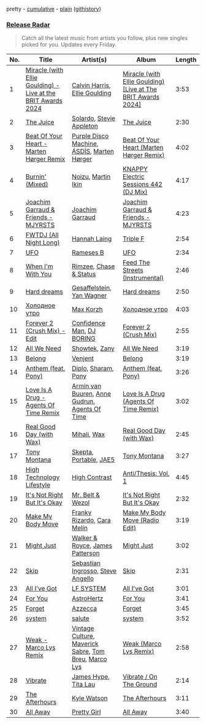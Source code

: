 pretty - [cumulative](/playlists/cumulative/Release%20Radar.md) - [plain](/playlists/plain/37i9dQZEVXbsudmxBFKW7G) ([githistory](https://github.githistory.xyz/vitokorn/spotify-playlist-archive/blob/master/playlists/plain/37i9dQZEVXbsudmxBFKW7G))
### [Release Radar](https://open.spotify.com/playlist/37i9dQZEVXbsudmxBFKW7G)

> Catch all the latest music from artists you follow, plus new singles picked for you. Updates every Friday.

| No. | Title | Artist(s) | Album | Length |
|---|---|---|---|---|
| 1 | [Miracle (with Ellie Goulding) - Live at the BRIT Awards 2024](https://open.spotify.com/track/2SlsRSyltgidN66svZ8pc3) | [Calvin Harris](https://open.spotify.com/artist/7CajNmpbOovFoOoasH2HaY), [Ellie Goulding](https://open.spotify.com/artist/0X2BH1fck6amBIoJhDVmmJ) | [Miracle (with Ellie Goulding) [Live at The BRIT Awards 2024]](https://open.spotify.com/album/0LAwfeJNv8BOYZnBVnfEd9) | 3:53 |
| 2 | [The Juice](https://open.spotify.com/track/35WxWCjIJw5eEX6KEUGdj5) | [Solardo](https://open.spotify.com/artist/0oO1IaDOBSeI96HbnCa5pZ), [Stevie Appleton](https://open.spotify.com/artist/5qMHOzLlXeOEjOncWYtRfZ) | [The Juice](https://open.spotify.com/album/4meYbTPnxDPUE1TCMlZHC5) | 2:30 |
| 3 | [Beat Of Your Heart - Marten Hørger Remix](https://open.spotify.com/track/2qr2xnzLGcdXGJgxQWUPIo) | [Purple Disco Machine](https://open.spotify.com/artist/2WBJQGf1bT1kxuoqziH5g4), [ÁSDÍS](https://open.spotify.com/artist/28y5ZcfpdZAfeEE5ftCfUg), [Marten Hørger](https://open.spotify.com/artist/0EdUwJSqkMmsH6Agg3G8Ls) | [Beat Of Your Heart (Marten Hørger Remix)](https://open.spotify.com/album/6DEMuyHKa6R1zuls9bMo1f) | 4:02 |
| 4 | [Burnin' (Mixed)](https://open.spotify.com/track/5ZTUhHuGguHLHubhvsOpYA) | [Noizu](https://open.spotify.com/artist/3VRyybsQu0MDG0F2LBxnv7), [Martin Ikin](https://open.spotify.com/artist/7DhdJhd6DrxeJlUajwttd1) | [KNAPPY Electric Sessions 442 (DJ Mix)](https://open.spotify.com/album/5n04dt2y6sFd3LM3zEerMi) | 4:17 |
| 5 | [Joachim Garraud & Friends - MJYRSTS](https://open.spotify.com/track/0vIFunymegF3VvDWPPSagp) | [Joachim Garraud](https://open.spotify.com/artist/4EhiIwwMPecLznwn87sRw2) | [Joachim Garraud & Friends - MJYRSTS](https://open.spotify.com/album/5bwQ6Ewmy84LTFZk3iuEqC) | 4:23 |
| 6 | [FWTDJ (All Night Long)](https://open.spotify.com/track/34Xi5GDOHIQu0xebSzvArx) | [Hannah Laing](https://open.spotify.com/artist/1QEd635szhierW6gzRiS1o) | [Triple F](https://open.spotify.com/album/2MJZVIvc14YSuFze66w5Vw) | 2:54 |
| 7 | [UFO](https://open.spotify.com/track/1ulJc36cqWyrHbGp2WWEb0) | [Rameses B](https://open.spotify.com/artist/06EfEcjc0vdvI6VNL0soIO) | [UFO](https://open.spotify.com/album/4RDCwwCBcoC2Pv4vOYo7sT) | 2:34 |
| 8 | [When I'm With You](https://open.spotify.com/track/2BW2AYVQUnbVcOiPX1wM1E) | [Rimzee](https://open.spotify.com/artist/65QlWmtWjcK3CPBung0ATT), [Chase & Status](https://open.spotify.com/artist/3jNkaOXasoc7RsxdchvEVq) | [Feed The Streets (Instrumental)](https://open.spotify.com/album/4jJ1uy8TAmPPJuFamm2G8G) | 2:46 |
| 9 | [Hard dreams](https://open.spotify.com/track/1sJAQWkZdaJDsPifl1fvOd) | [Gesaffelstein](https://open.spotify.com/artist/3hteYQFiMFbJY7wS0xDymP), [Yan Wagner](https://open.spotify.com/artist/7JLtS4ASAUsAYrsShMerMc) | [Hard dreams](https://open.spotify.com/album/15kCPeNnhlUuZfKyr1CJuy) | 2:50 |
| 10 | [Холодное утро](https://open.spotify.com/track/4X0RxolxBvBUMHczaTAisP) | [Max Korzh](https://open.spotify.com/artist/5meD8C7oGK5yUEY2T7ZZ7W) | [Холодное утро](https://open.spotify.com/album/5yH2K1RQy8pPaLfhk8JS1l) | 4:03 |
| 11 | [Forever 2 (Crush Mix) - Edit](https://open.spotify.com/track/3sS48tE1iA7CLb8iAhNHOv) | [Confidence Man](https://open.spotify.com/artist/0RwXnFrEoI8tltFvYpJgP6), [DJ BORING](https://open.spotify.com/artist/3MkIU5jhXTMK9pYQTRVI6p) | [Forever 2 (Crush Mix)](https://open.spotify.com/album/2TbQ4UscdZOQCTNas8MAhR) | 2:55 |
| 12 | [All We Need](https://open.spotify.com/track/1ppLDPqi7DNLTpyEG2Um7P) | [Showtek](https://open.spotify.com/artist/3gk0OYeLFWYupGFRHqLSR7), [Zany](https://open.spotify.com/artist/5lHeHJPYUJdDBXIApseBwO) | [All We Need](https://open.spotify.com/album/5Y2rwbixwEnOX5wUfFOylk) | 3:19 |
| 13 | [Belong](https://open.spotify.com/track/5iFiyMRP22Pcsz4zcnq7aH) | [Venjent](https://open.spotify.com/artist/7xu08SujAqLp7BGinS96vd) | [Belong](https://open.spotify.com/album/1naR24m9CDQ9QpaoKgSlJI) | 3:19 |
| 14 | [Anthem (feat. Pony)](https://open.spotify.com/track/5jUL1jDCcp8zDT6tEXuwrF) | [Diplo](https://open.spotify.com/artist/5fMUXHkw8R8eOP2RNVYEZX), [Sharam](https://open.spotify.com/artist/7rVEQZBDtYmToQaYOQJCm2), [Pony](https://open.spotify.com/artist/5YVzHQeLnRkEYK5T5XFQ0q) | [Anthem (feat. Pony)](https://open.spotify.com/album/3xtRQ3b9wIfiZT6T7GK7j7) | 3:26 |
| 15 | [Love Is A Drug - Agents Of Time Remix](https://open.spotify.com/track/3MFiwJCd3rMIzFyQkt8FOo) | [Armin van Buuren](https://open.spotify.com/artist/0SfsnGyD8FpIN4U4WCkBZ5), [Anne Gudrun](https://open.spotify.com/artist/4CjmulKe83Ymzhud7vD0i5), [Agents Of Time](https://open.spotify.com/artist/6Jbyd4qzEtbFtswZP1o6Ht) | [Love Is A Drug (Agents Of Time Remix)](https://open.spotify.com/album/0SRxj3K6ZgCVd3qgEn6PU0) | 3:02 |
| 16 | [Real Good Day (with Wax)](https://open.spotify.com/track/1g8D5yBx8sPoojlzah8xXa) | [Mihali](https://open.spotify.com/artist/1GJKMYNEIsLbRfS3AyS4YV), [Wax](https://open.spotify.com/artist/36kzCQhGfJzrLuZzrHweNV) | [Real Good Day (with Wax)](https://open.spotify.com/album/4TLebqBQrKVQFsO6fjpnd2) | 2:45 |
| 17 | [Tony Montana](https://open.spotify.com/track/3mARtPEP8hi1LzMctEwVN4) | [Skepta](https://open.spotify.com/artist/2p1fiYHYiXz9qi0JJyxBzN), [Portable](https://open.spotify.com/artist/5Sq9h4GMnTD99EyfZmYgqe), [JAE5](https://open.spotify.com/artist/3NbqBIc16CNAe5nYSmHR3p) | [Tony Montana](https://open.spotify.com/album/2AInHQaDznimTKHL0m3M0h) | 3:27 |
| 18 | [High Technology Lifestyle](https://open.spotify.com/track/04wsImzICZ4aTuVWu6PydJ) | [High Contrast](https://open.spotify.com/artist/0bxHci3JIhhKA53n8rH3tT) | [Anti/Thesis: Vol. 1](https://open.spotify.com/album/1vsiY6kqGkawvALlipzZqq) | 4:45 |
| 19 | [It's Not Right But It's Okay](https://open.spotify.com/track/5OFVzqSeFxGpvDGyHvVeLj) | [Mr. Belt & Wezol](https://open.spotify.com/artist/19VDJ9IKyBSUMDJxLsasP6) | [It's Not Right But It's Okay](https://open.spotify.com/album/116jZe8fEmfjKBh4d8ZcDO) | 2:32 |
| 20 | [Make My Body Move](https://open.spotify.com/track/3RftcZWMId2TQt95YRXKTQ) | [Franky Rizardo](https://open.spotify.com/artist/2UgphhGSlC9QWgaZWUOCkl), [Cara Melín](https://open.spotify.com/artist/4jPA6KrvGWwAnWwCAo3gk8) | [Make My Body Move (Radio Edit)](https://open.spotify.com/album/4v8ciFogaelHyb8jm1hGEZ) | 3:19 |
| 21 | [Might Just](https://open.spotify.com/track/0rDs5KmugTtfchE7ho2iHH) | [Walker & Royce](https://open.spotify.com/artist/1lAwVq9MxNJkB0dEY6xNoV), [James Patterson](https://open.spotify.com/artist/154uf79BQbw6Q4C5dPzWdW) | [Might Just](https://open.spotify.com/album/3QkQmQFGIw9p2QAO0XQVXg) | 3:02 |
| 22 | [Skip](https://open.spotify.com/track/0OHyE7d3EfGT6jIDVRN4Qn) | [Sebastian Ingrosso](https://open.spotify.com/artist/6hyMWrxGBsOx6sWcVj1DqP), [Steve Angello](https://open.spotify.com/artist/4FqPRilb0Ja0TKG3RS3y4s) | [Skip](https://open.spotify.com/album/6FGPOgL60G0VhYki83WFCE) | 2:31 |
| 23 | [All I've Got](https://open.spotify.com/track/3sz9aYLzEjrN9B4d4m1EwL) | [LF SYSTEM](https://open.spotify.com/artist/0HxX6imltnNXJyQhu4nsiO) | [All I've Got](https://open.spotify.com/album/3YHpgtyPexAIoTk7znG9aW) | 3:01 |
| 24 | [For You](https://open.spotify.com/track/6wzUYk8zPKrlgCSbpLsd3T) | [AstroHertz](https://open.spotify.com/artist/5vaObyIjKlwnyb9PVTtn6c) | [For You](https://open.spotify.com/album/6MVoCknF1WJCTH7lj68g7X) | 3:41 |
| 25 | [Forget](https://open.spotify.com/track/3X39bUXqQDCzDGUjeMd82e) | [Azzecca](https://open.spotify.com/artist/2k5DY2QDU3kBi5DX7OQlWj) | [Forget](https://open.spotify.com/album/74R5XCYwmuE96By25CGbXn) | 3:45 |
| 26 | [system](https://open.spotify.com/track/0Tc7p0cKE8078NVGRDcDOX) | [salute](https://open.spotify.com/artist/1np8xozf7ATJZDi9JX8Dx5) | [system](https://open.spotify.com/album/6Tb7xosGis8X86XpTn8bx9) | 3:52 |
| 27 | [Weak - Marco Lys Remix](https://open.spotify.com/track/08Iz2viTMqt57UbVwSQYmc) | [Vintage Culture](https://open.spotify.com/artist/28uJnu5EsrGml2tBd7y8ts), [Maverick Sabre](https://open.spotify.com/artist/0ukgrNYk51TkMQr0f2Br4Q), [Tom Breu](https://open.spotify.com/artist/4Y4jZlaPkgIlzMp6kmcr9h), [Marco Lys](https://open.spotify.com/artist/5WiohqjMNs7MtChjoHE9D1) | [Weak (Marco Lys Remix)](https://open.spotify.com/album/2Fv2EOiuICLlDDjpzvxM4n) | 2:58 |
| 28 | [Vibrate](https://open.spotify.com/track/7wSyLZthdqBgxVRHOLPSSo) | [James Hype](https://open.spotify.com/artist/43BxCL6t4c73BQnIJtry5v), [Tita Lau](https://open.spotify.com/artist/5g93IJMEpfC68NUaeVjr4h) | [Vibrate / On The Ground](https://open.spotify.com/album/43qLFHzsGyaXZSY0OesmDI) | 2:14 |
| 29 | [The Afterhours](https://open.spotify.com/track/7mGhqK1VAvlwfCe2ZT5NhT) | [Kyle Watson](https://open.spotify.com/artist/7LJSAfWhO7jhjnewy6pKyZ) | [The Afterhours](https://open.spotify.com/album/4LG0u43Eqo0FgZpq5SikRE) | 3:11 |
| 30 | [All Away](https://open.spotify.com/track/5NuCPZenjbGUFoU1VaxGLr) | [Pretty Girl](https://open.spotify.com/artist/6KkltYAOOGsCaW7dO9jF98) | [All Away](https://open.spotify.com/album/2rHpVUUXgtzSLs3c71qYAQ) | 3:40 |